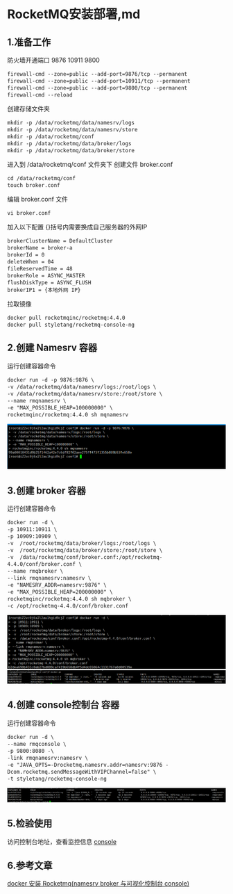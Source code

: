 # RocketMQ安装部署,md

## 1.准备工作
防火墙开通端口 9876 10911 9800
```shell
firewall-cmd --zone=public --add-port=9876/tcp --permanent
firewall-cmd --zone=public --add-port=10911/tcp --permanent
firewall-cmd --zone=public --add-port=9800/tcp --permanent
firewall-cmd --reload
```

创建存储文件夹
```shell
mkdir -p /data/rocketmq/data/namesrv/logs
mkdir -p /data/rocketmq/data/namesrv/store
mkdir -p /data/rocketmq/conf
mkdir -p /data/rocketmq/data/broker/logs
mkdir -p /data/rocketmq/data/broker/store
```

进入到 /data/rocketmq/conf  文件夹下 创建文件 broker.conf
```shell
cd /data/rocketmq/conf
touch broker.conf
```

编辑 broker.conf 文件
````shell
vi broker.conf
````
加入以下配置 {}括号内需要换成自己服务器的外网IP
```shell
brokerClusterName = DefaultCluster
brokerName = broker-a
brokerId = 0
deleteWhen = 04
fileReservedTime = 48
brokerRole = ASYNC_MASTER
flushDiskType = ASYNC_FLUSH
brokerIP1 = {本地外网 IP}
```

拉取镜像
```shell
docker pull rocketmqinc/rocketmq:4.4.0
docker pull styletang/rocketmq-console-ng
```

## 2.创建 Namesrv 容器
运行创建容器命令
```shell
docker run -d -p 9876:9876 \
-v /data/rocketmq/data/namesrv/logs:/root/logs \
-v /data/rocketmq/data/namesrv/store:/root/store \
--name rmqnamesrv \
-e "MAX_POSSIBLE_HEAP=100000000" \
rocketmqinc/rocketmq:4.4.0 sh mqnamesrv

```
![](.RocketMQ安装部署_images/698cfd27.png)

## 3.创建 broker 容器
运行创建容器命令
```shell
docker run -d \
-p 10911:10911 \
-p 10909:10909 \
-v  /root/rocketmq/data/broker/logs:/root/logs \
-v  /root/rocketmq/data/broker/store:/root/store \
-v  /data/rocketmq/conf/broker.conf:/opt/rocketmq-4.4.0/conf/broker.conf \
--name rmqbroker \
--link rmqnamesrv:namesrv \
-e "NAMESRV_ADDR=namesrv:9876" \
-e "MAX_POSSIBLE_HEAP=200000000" \
rocketmqinc/rocketmq:4.4.0 sh mqbroker \
-c /opt/rocketmq-4.4.0/conf/broker.conf
```
![](.RocketMQ安装部署_images/1abc1197.png)
![](.RocketMQ安装部署_images/71dd0496.png)

## 4.创建 console控制台 容器
运行创建容器命令
```shell
docker run -d \
--name rmqconsole \
-p 9800:8080 -\
-link rmqnamesrv:namesrv \
-e "JAVA_OPTS=-Drocketmq.namesrv.addr=namesrv:9876 -Dcom.rocketmq.sendMessageWithVIPChannel=false" \
-t styletang/rocketmq-console-ng
```
![](.RocketMQ安装部署_images/89571f46.png)

## 5.检验使用
访问控制台地址，查看监控信息
[console](http://47.108.146.141:9800/)

## 6.参考文章
[docker 安装 Rocketmq(namesrv broker 与可视化控制台 console)](https://blog.csdn.net/weixin_40461281/article/details/104115052)